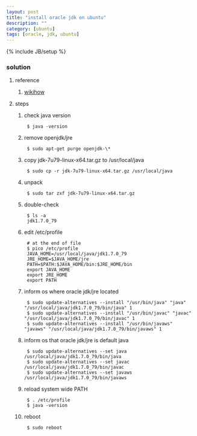 ```yaml
---
layout: post
title: "install oracle jdk on ubuntu"
description: ""
category: [ubuntu]
tags: [oracle, jdk, ubuntu]
---
```

{% include JB/setup %}


### solution

1. reference

    1. [wikihow](http://www.wikihow.com/Install-Oracle-Java-on-Ubuntu-Linux)

1. steps

    1. check java version

            $ java -version

    1. remove openjdk/jre

            $ sudo apt-get purge openjdk-\*

    1. copy jdk-7u79-linux-x64.tar.gz to /usr/local/java

            $ sudo cp -r jdk-7u79-linux-x64.tar.gz /usr/local/java

    1. unpack

            $ sudo tar zxf jdk-7u79-linux-x64.tar.gz

    1. double-check

            $ ls -a
            jdk1.7.0_79

    1. edit /etc/profile

            # at the end of file
            $ pico /etc/profile
            JAVA_HOME=/usr/local/java/jdk1.7.0_79
            JRE_HOME=$JAVA_HOME/jre
            PATH=$PATH:$JAVA_HOME/bin:$JRE_HOME/bin
            export JAVA_HOME
            export JRE_HOME
            export PATH

    1. inform os where oracle jdk/jre located

            $ sudo update-alternatives --install "/usr/bin/java" "java" "/usr/local/java/jdk1.7.0_79/bin/java" 1
            $ sudo update-alternatives --install "/usr/bin/javac" "javac" "/usr/local/java/jdk1.7.0_79/bin/javac" 1
            $ sudo update-alternatives --install "/usr/bin/javaws" "javaws" "/usr/local/java/jdk1.7.0_79/bin/javaws" 1

    1. inform os that oracle jdk/jre is default java

            $ sudo update-alternatives --set java /usr/local/java/jdk1.7.0_79/bin/java
            $ sudo update-alternatives --set javac /usr/local/java/jdk1.7.0_79/bin/javac
            $ sudo update-alternatives --set javaws /usr/local/java/jdk1.7.0_79/bin/javaws

    1. reload system wide PATH

            $ . /etc/profile
            $ java -version

    1. reboot

            $ sudo reboot